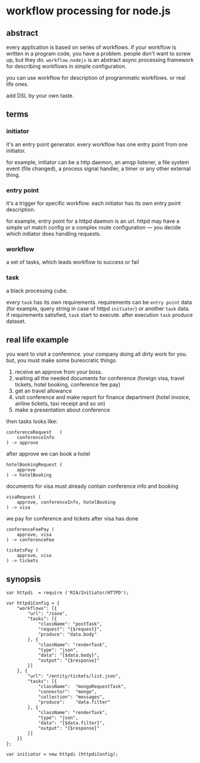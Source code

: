 workflow processing for node.js
===============================


abstract
-------------------------------

every application is based on series of workflows. if your workflow is written
in a program code, you have a problem. people don't want to screw up, but
they do. `workflow.nodejs` is an abstract async processing framework for
describing workflows in simple configuration.

you can use workflow for description of programmatic workflows. or
real life ones.

add DSL by your own taste.


terms
------------------------------

### initiator ###

it's an entry point generator. every workflow has one entry point
from one initiator.

for example, initiator can be a http daemon, an amqp listener,
a file system event (file changed), a process signal handler,
a timer or any other external thing.

### entry point ###

it's a trigger for specific workflow. each initiator has its own entry point
description.

for example, entry point for a httpd daemon is an url. httpd may have a simple
url match config or a complex route configuration — you decide which initiator
does handling requests.

### workflow ###

a set of tasks, which leads workflow to success or fail

### task ###

a black processing cube.

every `task` has its own requirements. requirements can be `entry point` data (for
example, query string in case of httpd `initiator`) or another `task` data.
if requirements satisfied, `task` start to execute. after execution `task`
produce dataset.

real life example
-------------------------------

you want to visit a conference. your company doing all dirty work for you. but,
you must make some bureocratic things.

1. receive an approve from your boss.
2. waiting all the needed documents for conference (foreign visa, travel tickets,
hotel booking, conference fee pay)
3. get an travel allowance
4. visit conference and make report for finance department (hotel invoice,
airline tickets, taxi receipt and so on)
5. make a presentation about conference

then tasks looks like:

	conferenceRequest   (
		conferenceInfo
	) -> approve

after approve we can book a hotel

	hotelBookingRequest (
		approve
	) -> hotelBooking

documents for visa must already contain conference info and booking

	visaRequest (
		approve, conferenceInfo, hotelBooking
	) -> visa

we pay for conference and tickets after visa has done

	conferenceFeePay (
		approve, visa
	) -> conferenceFee

	ticketsPay (
		approve, visa
	) -> tickets



synopsis
-------------------------------


	var httpdi  = require ('RIA/Initiator/HTTPD');

	var httpdiConfig = {
		"workflows": [{
			"url": "/save",
			"tasks": [{
				"className": "postTask",
				"request": "{$request}",
				"produce": "data.body"
			}, {
				"className": "renderTask",
				"type": "json",
				"data": "{$data.body}",
				"output": "{$response}"
			}]		
		}, {
			"url": "/entity/tickets/list.json",
			"tasks": [{
				"className":  "mongoRequestTask",
				"connector":  "mongo",
				"collection": "messages",
				"produce":    "data.filter"
			}, {
				"className": "renderTask",
				"type": "json",
				"data": "{$data.filter}",
				"output": "{$response}"
			}]
		}]
	};

	var initiator = new httpdi (httpdiConfig);


